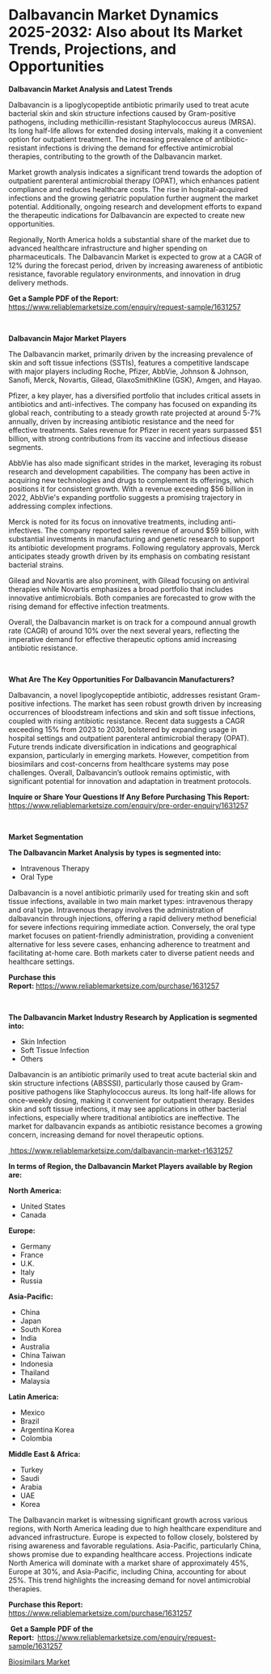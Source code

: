 <p><h1>Dalbavancin Market Dynamics 2025-2032: Also about Its Market Trends, Projections, and Opportunities</h1></p><p><strong>Dalbavancin Market Analysis and Latest Trends</strong></p>
<p><p>Dalbavancin is a lipoglycopeptide antibiotic primarily used to treat acute bacterial skin and skin structure infections caused by Gram-positive pathogens, including methicillin-resistant Staphylococcus aureus (MRSA). Its long half-life allows for extended dosing intervals, making it a convenient option for outpatient treatment. The increasing prevalence of antibiotic-resistant infections is driving the demand for effective antimicrobial therapies, contributing to the growth of the Dalbavancin market.</p><p>Market growth analysis indicates a significant trend towards the adoption of outpatient parenteral antimicrobial therapy (OPAT), which enhances patient compliance and reduces healthcare costs. The rise in hospital-acquired infections and the growing geriatric population further augment the market potential. Additionally, ongoing research and development efforts to expand the therapeutic indications for Dalbavancin are expected to create new opportunities.</p><p>Regionally, North America holds a substantial share of the market due to advanced healthcare infrastructure and higher spending on pharmaceuticals. The Dalbavancin Market is expected to grow at a CAGR of 12% during the forecast period, driven by increasing awareness of antibiotic resistance, favorable regulatory environments, and innovation in drug delivery methods.</p></p>
<p><strong>Get a Sample PDF of the Report:&nbsp;</strong> <a href="https://www.reliablemarketsize.com/enquiry/request-sample/1631257?utm_campaign=2479&utm_medium=2&utm_source=Github&utm_content=ia&utm_term=08032025&utm_id=dalbavancin">https://www.reliablemarketsize.com/enquiry/request-sample/1631257</a></p>
<p>&nbsp;</p>
<p><strong>Dalbavancin Major Market Players</strong></p>
<p><p>The Dalbavancin market, primarily driven by the increasing prevalence of skin and soft tissue infections (SSTIs), features a competitive landscape with major players including Roche, Pfizer, AbbVie, Johnson & Johnson, Sanofi, Merck, Novartis, Gilead, GlaxoSmithKline (GSK), Amgen, and Hayao.</p><p>Pfizer, a key player, has a diversified portfolio that includes critical assets in antibiotics and anti-infectives. The company has focused on expanding its global reach, contributing to a steady growth rate projected at around 5-7% annually, driven by increasing antibiotic resistance and the need for effective treatments. Sales revenue for Pfizer in recent years surpassed $51 billion, with strong contributions from its vaccine and infectious disease segments.</p><p>AbbVie has also made significant strides in the market, leveraging its robust research and development capabilities. The company has been active in acquiring new technologies and drugs to complement its offerings, which positions it for consistent growth. With a revenue exceeding $56 billion in 2022, AbbVie's expanding portfolio suggests a promising trajectory in addressing complex infections.</p><p>Merck is noted for its focus on innovative treatments, including anti-infectives. The company reported sales revenue of around $59 billion, with substantial investments in manufacturing and genetic research to support its antibiotic development programs. Following regulatory approvals, Merck anticipates steady growth driven by its emphasis on combating resistant bacterial strains.</p><p>Gilead and Novartis are also prominent, with Gilead focusing on antiviral therapies while Novartis emphasizes a broad portfolio that includes innovative antimicrobials. Both companies are forecasted to grow with the rising demand for effective infection treatments.</p><p>Overall, the Dalbavancin market is on track for a compound annual growth rate (CAGR) of around 10% over the next several years, reflecting the imperative demand for effective therapeutic options amid increasing antibiotic resistance.</p></p>
<p>&nbsp;</p>
<p><strong>What Are The Key Opportunities For Dalbavancin Manufacturers?</strong></p>
<p><p>Dalbavancin, a novel lipoglycopeptide antibiotic, addresses resistant Gram-positive infections. The market has seen robust growth driven by increasing occurrences of bloodstream infections and skin and soft tissue infections, coupled with rising antibiotic resistance. Recent data suggests a CAGR exceeding 15% from 2023 to 2030, bolstered by expanding usage in hospital settings and outpatient parenteral antimicrobial therapy (OPAT). Future trends indicate diversification in indications and geographical expansion, particularly in emerging markets. However, competition from biosimilars and cost-concerns from healthcare systems may pose challenges. Overall, Dalbavancin’s outlook remains optimistic, with significant potential for innovation and adaptation in treatment protocols.</p></p>
<p><strong>Inquire or Share Your Questions If Any Before Purchasing This Report:</strong> <a href="https://www.reliablemarketsize.com/enquiry/pre-order-enquiry/1631257?utm_campaign=2479&utm_medium=2&utm_source=Github&utm_content=ia&utm_term=08032025&utm_id=dalbavancin">https://www.reliablemarketsize.com/enquiry/pre-order-enquiry/1631257</a></p>
<p>&nbsp;</p>
<p><strong>Market Segmentation</strong></p>
<p><strong>The Dalbavancin Market Analysis by types is segmented into:</strong></p>
<p><ul><li>Intravenous Therapy</li><li>Oral Type</li></ul></p>
<p><p>Dalbavancin is a novel antibiotic primarily used for treating skin and soft tissue infections, available in two main market types: intravenous therapy and oral type. Intravenous therapy involves the administration of dalbavancin through injections, offering a rapid delivery method beneficial for severe infections requiring immediate action. Conversely, the oral type market focuses on patient-friendly administration, providing a convenient alternative for less severe cases, enhancing adherence to treatment and facilitating at-home care. Both markets cater to diverse patient needs and healthcare settings.</p></p>
<p><strong>Purchase this Report:&nbsp;</strong><a href="https://www.reliablemarketsize.com/purchase/1631257?utm_campaign=2479&utm_medium=2&utm_source=Github&utm_content=ia&utm_term=08032025&utm_id=dalbavancin">https://www.reliablemarketsize.com/purchase/1631257</a></p>
<p>&nbsp;</p>
<p><strong>The Dalbavancin Market Industry Research by Application is segmented into:</strong></p>
<p><ul><li>Skin Infection</li><li>Soft Tissue Infection</li><li>Others</li></ul></p>
<p><p>Dalbavancin is an antibiotic primarily used to treat acute bacterial skin and skin structure infections (ABSSSI), particularly those caused by Gram-positive pathogens like Staphylococcus aureus. Its long half-life allows for once-weekly dosing, making it convenient for outpatient therapy. Besides skin and soft tissue infections, it may see applications in other bacterial infections, especially where traditional antibiotics are ineffective. The market for dalbavancin expands as antibiotic resistance becomes a growing concern, increasing demand for novel therapeutic options.</p></p>
<p><a href="https://www.reliablemarketsize.com/dalbavancin-market-r1631257?utm_campaign=2479&utm_medium=2&utm_source=Github&utm_content=ia&utm_term=08032025&utm_id=dalbavancin">&nbsp;https://www.reliablemarketsize.com/dalbavancin-market-r1631257</a></p>
<p><strong>In terms of Region, the Dalbavancin Market Players available by Region are:</strong></p>
<p>
    <p> <strong> North America: </strong>
        <ul>
            <li>United States</li>
            <li>Canada</li>
        </ul>
        </p> 
    <p> <strong> Europe: </strong>
        <ul>
            <li>Germany</li>
            <li>France</li>
            <li>U.K.</li>
            <li>Italy</li>
            <li>Russia</li>
        </ul>
        </p> 
    <p> <strong> Asia-Pacific: </strong>
        <ul>
            <li>China</li>
            <li>Japan</li>
            <li>South Korea</li>
            <li>India</li>
            <li>Australia</li>
            <li>China Taiwan</li>
            <li>Indonesia</li>
            <li>Thailand</li>
            <li>Malaysia</li>
        </ul>
        </p> 
    <p> <strong> Latin America: </strong>
        <ul>
            <li>Mexico</li>
            <li>Brazil</li>
            <li>Argentina Korea</li>
            <li>Colombia</li>
        </ul>
        </p> 
    <p> <strong> Middle East & Africa: </strong>
        <ul>
            <li>Turkey</li>
            <li>Saudi</li>
            <li>Arabia</li>
            <li>UAE</li>
            <li>Korea</li>
        </ul>
    </p>
    </p>
<p><p>The Dalbavancin market is witnessing significant growth across various regions, with North America leading due to high healthcare expenditure and advanced infrastructure. Europe is expected to follow closely, bolstered by rising awareness and favorable regulations. Asia-Pacific, particularly China, shows promise due to expanding healthcare access. Projections indicate North America will dominate with a market share of approximately 45%, Europe at 30%, and Asia-Pacific, including China, accounting for about 25%. This trend highlights the increasing demand for novel antimicrobial therapies.</p></p>
<p><strong>Purchase this Report: </strong><a href="https://www.reliablemarketsize.com/purchase/1631257?utm_campaign=2479&utm_medium=2&utm_source=Github&utm_content=ia&utm_term=08032025&utm_id=dalbavancin">https://www.reliablemarketsize.com/purchase/1631257</a></p>
<p>&nbsp;<strong>Get a Sample PDF of the Report:&nbsp;&nbsp;</strong><a href="https://www.reliablemarketsize.com/enquiry/request-sample/1631257?utm_campaign=2479&utm_medium=2&utm_source=Github&utm_content=ia&utm_term=08032025&utm_id=dalbavancin">https://www.reliablemarketsize.com/enquiry/request-sample/1631257</a></p>
<p><strong></strong></p>
<p><p><a href="https://github.com/oslieselotte2192/Market-Research-Report-List-1/blob/main/biosimilars-market.md?utm_campaign=2479&utm_medium=2&utm_source=Github&utm_content=ia&utm_term=08032025&utm_id=dalbavancin">Biosimilars Market</a></p></p>